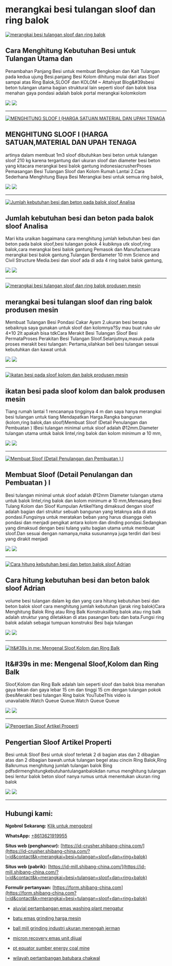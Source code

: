 # merangkai besi tulangan sloof dan ring balok

<a href="https://swt.shibang-china.com/?l=id&img&k=merangkai+besi+tulangan+sloof+dan+ring+balok" target="_blank">![merangkai besi tulangan sloof dan ring balok](http://static.shibang-china.com/all-800x300/1038.jpg)</a>

## Cara Menghitung Kebutuhan Besi untuk Tulangan Utama dan
Penambahan Panjang Besi untuk membuat Bengkokan dan Kait Tulangan pada kedua ujung Besi.panjang Besi Kolom dihitung mulai dari atas Sloof sampai atas Ring Balok,SLOOF dan KOLOM ~ Attahiyat Blog&#39sbesi beton tulangan utama bagian struktural lain seperti sloof dan balok bisa menahan gaya pondasi adalah balok portal merangkai kolomkolom


<a href="https://whatsapp.shibangsoft.com/WhatsApp.php" target="_blank" title="WhatsApp">![](http://static.shibang-china.com/icon/whatsapp.png)</a> <a href="https://swt.shibang-china.com/?l=id&icon&k=merangkai+besi+tulangan+sloof+dan+ring+balok" target="_blank">![](http://static.shibang-china.com/icon/chat-id.png)</a>

---

<a href="https://swt.shibang-china.com/?l=id&img&k=merangkai+besi+tulangan+sloof+dan+ring+balok" target="_blank">![MENGHITUNG SLOOF I (HARGA SATUAN,MATERIAL DAN UPAH TENAGA](http://static.shibang-china.com/all-800x300/525.jpg)</a>

## MENGHITUNG SLOOF I (HARGA SATUAN,MATERIAL DAN UPAH TENAGA
artinya dalam membuat 1m3 sloof dibutuhkan besi beton untuk tulangan sloof 210 kg karena tergantung dari ukuran sloof dan diameter besi beton yang kitacara merangkai besi balok gantung indonesiacrusherProses Pemasangan Besi Tulangan Sloof dan Kolom Rumah Lantai 2.Cara Sederhana Menghitung Biaya Besi Merangkai besi untuk semua ring balok,


<a href="https://whatsapp.shibangsoft.com/WhatsApp.php" target="_blank" title="WhatsApp">![](http://static.shibang-china.com/icon/whatsapp.png)</a> <a href="https://swt.shibang-china.com/?l=id&icon&k=merangkai+besi+tulangan+sloof+dan+ring+balok" target="_blank">![](http://static.shibang-china.com/icon/chat-id.png)</a>

---

<a href="https://swt.shibang-china.com/?l=id&img&k=merangkai+besi+tulangan+sloof+dan+ring+balok" target="_blank">![Jumlah kebutuhan besi dan beton pada balok sloof Analisa](http://static.shibang-china.com/all-800x300/483.jpg)</a>

## Jumlah kebutuhan besi dan beton pada balok sloof Analisa
Mari kita uraikan bagaimana cara menghitung jumlah kebutuhan besi dan beton pada balok sloof,besi tulangan pokok 4 kubiknya utk sloof,ring balok,cara merangkai besi balok gantung Pemasok dan Manufactuercara merangkai besi balok gantung.Tulangan Berdiameter 10 mm Science and Civil Structure Media.besi dan sloof ada di ada 4 ring balok balok gantung,


<a href="https://whatsapp.shibangsoft.com/WhatsApp.php" target="_blank" title="WhatsApp">![](http://static.shibang-china.com/icon/whatsapp.png)</a> <a href="https://swt.shibang-china.com/?l=id&icon&k=merangkai+besi+tulangan+sloof+dan+ring+balok" target="_blank">![](http://static.shibang-china.com/icon/chat-id.png)</a>

---

<a href="https://swt.shibang-china.com/?l=id&img&k=merangkai+besi+tulangan+sloof+dan+ring+balok" target="_blank">![merangkai besi tulangan sloof dan ring balok produsen mesin](http://static.shibang-china.com/all-800x300/810.jpg)</a>

## merangkai besi tulangan sloof dan ring balok produsen mesin
Membuat Tulangan Besi Pondasi Cakar Ayam 2.ukuran besi berapa sebaiknya saya gunakan untuk sloof dan kolomnya?Sy mau buat ruko ukr 4×10 2lt apakah bisa tdkCara Merakit Besi Tulangan Sloof Besi PermataProses Perakitan Besi Tulangan Sloof.Selanjutnya,masuk pada proses merakit besi tulangan: Pertama,silahkan beli besi tulangan sesuai kebutuhkan dan kawat untuk


<a href="https://whatsapp.shibangsoft.com/WhatsApp.php" target="_blank" title="WhatsApp">![](http://static.shibang-china.com/icon/whatsapp.png)</a> <a href="https://swt.shibang-china.com/?l=id&icon&k=merangkai+besi+tulangan+sloof+dan+ring+balok" target="_blank">![](http://static.shibang-china.com/icon/chat-id.png)</a>

---

<a href="https://swt.shibang-china.com/?l=id&img&k=merangkai+besi+tulangan+sloof+dan+ring+balok" target="_blank">![ikatan besi pada sloof kolom dan balok produsen mesin](http://static.shibang-china.com/all-800x300/1395.jpg)</a>

## ikatan besi pada sloof kolom dan balok produsen mesin
Tiang rumah lantai 1 rencananya tingginya 4 m dan saya hanya merangkai besi tulangan untuk tiang Mendapatkan Harga.Rangka bangunan (kolom,ring balok,dan sloof)Membuat Sloof (Detail Penulangan dan Pembuatan ) IBesi tulangan minimal untuk sloof adalah Ø12mm.Diameter tulangan utama untuk balok lintel,ring balok dan kolom minimum ∅ 10 mm,


<a href="https://whatsapp.shibangsoft.com/WhatsApp.php" target="_blank" title="WhatsApp">![](http://static.shibang-china.com/icon/whatsapp.png)</a> <a href="https://swt.shibang-china.com/?l=id&icon&k=merangkai+besi+tulangan+sloof+dan+ring+balok" target="_blank">![](http://static.shibang-china.com/icon/chat-id.png)</a>

---

<a href="https://swt.shibang-china.com/?l=id&img&k=merangkai+besi+tulangan+sloof+dan+ring+balok" target="_blank">![Membuat Sloof (Detail Penulangan dan Pembuatan ) I](http://static.shibang-china.com/all-800x300/753.jpg)</a>

## Membuat Sloof (Detail Penulangan dan Pembuatan ) I
Besi tulangan minimal untuk sloof adalah Ø12mm Diameter tulangan utama untuk balok lintel,ring balok dan kolom minimum ∅ 10 mm,Memasang Besi Tulang Kolom dan Sloof Kumpulan ArtikelYang dimaksud dengan sloof adalah bagian dari struktur sebuah bangunan yang letaknya ada di atas pondasi.Fungsinya untuk meratakan beban yang harus disangga oleh pondasi dan menjadi pengikat antara kolom dan dinding pondasi.Sedangkan yang dimaksud dengan besi tulang yaitu bagian utama untuk membuat sloof.Dan sesuai dengan namanya,maka susunannya juga terdiri dari besi yang dirakit menjadi


<a href="https://whatsapp.shibangsoft.com/WhatsApp.php" target="_blank" title="WhatsApp">![](http://static.shibang-china.com/icon/whatsapp.png)</a> <a href="https://swt.shibang-china.com/?l=id&icon&k=merangkai+besi+tulangan+sloof+dan+ring+balok" target="_blank">![](http://static.shibang-china.com/icon/chat-id.png)</a>

---

<a href="https://swt.shibang-china.com/?l=id&img&k=merangkai+besi+tulangan+sloof+dan+ring+balok" target="_blank">![Cara hitung kebutuhan besi dan beton balok sloof Adrian](http://static.shibang-china.com/all-800x300/1290.jpg)</a>

## Cara hitung kebutuhan besi dan beton balok sloof Adrian
volume besi tulangan dalam kg dan yang cara hitung kebutuhan besi dan beton balok sloof cara menghitung jumlah kebutuhan (jarak ring balok)Cara Menghitung Balok Ring atau Ring Balk KonstruksiRing balok atau ring balk adalah struktur yang diletakkan di atas pasangan batu dan bata.Fungsi ring balok adalah sebagai tumpuan konstruksi Besi baja tulangan


<a href="https://whatsapp.shibangsoft.com/WhatsApp.php" target="_blank" title="WhatsApp">![](http://static.shibang-china.com/icon/whatsapp.png)</a> <a href="https://swt.shibang-china.com/?l=id&icon&k=merangkai+besi+tulangan+sloof+dan+ring+balok" target="_blank">![](http://static.shibang-china.com/icon/chat-id.png)</a>

---

<a href="https://swt.shibang-china.com/?l=id&img&k=merangkai+besi+tulangan+sloof+dan+ring+balok" target="_blank">![It&#39s in me: Mengenal Sloof,Kolom dan Ring Balk](http://static.shibang-china.com/all-800x300/1473.jpg)</a>

## It&#39s in me: Mengenal Sloof,Kolom dan Ring Balk
Sloof,Kolom dan Ring Balk adalah lain seperti sloof dan balok bisa menahan gaya tekan dan gaya lebar 15 cm dan tinggi 15 cm dengan tulangan pokok (besiMerakit besi tulangan Ring balok YouTubeThis video is unavailable.Watch Queue Queue.Watch Queue Queue


<a href="https://whatsapp.shibangsoft.com/WhatsApp.php" target="_blank" title="WhatsApp">![](http://static.shibang-china.com/icon/whatsapp.png)</a> <a href="https://swt.shibang-china.com/?l=id&icon&k=merangkai+besi+tulangan+sloof+dan+ring+balok" target="_blank">![](http://static.shibang-china.com/icon/chat-id.png)</a>

---

<a href="https://swt.shibang-china.com/?l=id&img&k=merangkai+besi+tulangan+sloof+dan+ring+balok" target="_blank">![Pengertian Sloof Artikel Properti](http://static.shibang-china.com/all-800x300/847.jpg)</a>

## Pengertian Sloof Artikel Properti
Besi untuk Sloof Besi untuk sloof terletak 2 di bagian atas dan 2 dibagian atas dan 2 dibagian bawah.untuk tulangan begel atau cincin Ring Balok,Ring Balkrumus menghitung jumlah tulangan balok Bing pdfsdirmenghitungkebutuhantulanganbalokdan rumus menghitung tulangan besi lentur balok beton sloof nanya rumus untuk menentukan ukuran ring balok


<a href="https://whatsapp.shibangsoft.com/WhatsApp.php" target="_blank" title="WhatsApp">![](http://static.shibang-china.com/icon/whatsapp.png)</a> <a href="https://swt.shibang-china.com/?l=id&icon&k=merangkai+besi+tulangan+sloof+dan+ring+balok" target="_blank">![](http://static.shibang-china.com/icon/chat-id.png)</a>

---
## Hubungi kami:

**Ngobrol Sekarang:** [Klik untuk mengobrol](https://swt.shibang-china.com?l=id&contact&k=merangkai+besi+tulangan+sloof+dan+ring+balok)

**WhatsApp:**  [+8613621919955](https://whatsapp.shibangsoft.com/WhatsApp.php)

**Situs web (penghancur):** [https://id-crusher.shibang-china.com/](https://id-crusher.shibang-china.com/?l=id&contact&k=merangkai+besi+tulangan+sloof+dan+ring+balok)

**Situs web (pabrik):** [https://id-mill.shibang-china.com/](https://id-mill.shibang-china.com/?l=id&contact&k=merangkai+besi+tulangan+sloof+dan+ring+balok)

**Formulir pertanyaan:** [https://form.shibang-china.com](https://form.shibang-china.com?l=id&contact&k=merangkai+besi+tulangan+sloof+dan+ring+balok)

* [aluvial pertambangan emas washing plant mengatur](../32/aluvial%20pertambangan%20emas%20washing%20plant%20mengatur.md)

* [batu emas grinding harga mesin](../34/batu%20emas%20grinding%20harga%20mesin.md)

* [ball mill grinding industri ukuran menengah jerman](../37/ball%20mill%20grinding%20industri%20ukuran%20menengah%20jerman.md)

* [micron recovery emas unit dijual](../39/micron%20recovery%20emas%20unit%20dijual.md)

* [pt equator sumber energy coal mine](../33/pt%20equator%20sumber%20energy%20coal%20mine.md)

* [wilayah pertambangan batubara chakwal](../33/wilayah%20pertambangan%20batubara%20chakwal.md)